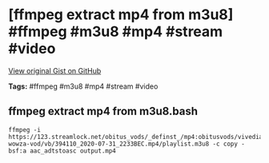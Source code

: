 # [ffmpeg extract mp4 from m3u8] #ffmpeg #m3u8 #mp4 #stream #video

[View original Gist on GitHub](https://gist.github.com/Integralist/e4580cf4eb8d92e587511c66fc496f02)

**Tags:** #ffmpeg #m3u8 #mp4 #stream #video

## ffmpeg extract mp4 from m3u8.bash

```shell
ffmpeg -i https://123.streamlock.net/obitus_vods/_definst_/mp4:obitusvods/vivedia-wowza-vod/vb/394110_2020-07-31_2233BEC.mp4/playlist.m3u8 -c copy -bsf:a aac_adtstoasc output.mp4
```

